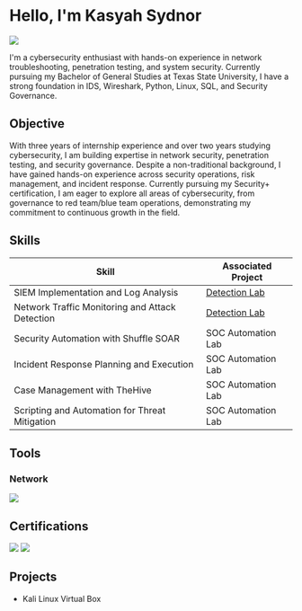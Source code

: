 # Hello, I'm Kasyah Sydnor
<a href="https://www.linkedin.com/in/kasyahsydnor/"><img src="https://img.shields.io/badge/-LinkedIn-0072b1?&style=for-the-badge&logo=linkedin&logoColor=white" /></a>

I'm a cybersecurity enthusiast with hands-on experience in network troubleshooting, penetration testing, and system security. Currently pursuing my Bachelor of General Studies at Texas State University, I have a strong foundation in IDS, Wireshark, Python, Linux, SQL, and Security Governance.

## Objective
With three years of internship experience and over two years studying cybersecurity, I am building expertise in network security, penetration testing, and security governance. Despite a non-traditional background, I have gained hands-on experience across security operations, risk management, and incident response. Currently pursuing my Security+ certification, I am eager to explore all areas of cybersecurity, from governance to red team/blue team operations, demonstrating my commitment to continuous growth in the field.

## Skills

| Skill                                         | Associated Project         |
|-----------------------------------------------|----------------------------|
| SIEM Implementation and Log Analysis          | <a href="https://google.com">Detection Lab</a>|
| Network Traffic Monitoring and Attack Detection | <a href="https://google.com">Detection Lab</a>|
| Security Automation with Shuffle SOAR         | SOC Automation Lab|
| Incident Response Planning and Execution      | SOC Automation Lab|
| Case Management with TheHive                  | SOC Automation Lab|
| Scripting and Automation for Threat Mitigation | SOC Automation Lab|

## Tools

### Network
<div>
    <img src="https://img.shields.io/badge/-Wireshark-1679A7?&style=for-the-badge&logo=Wireshark&logoColor=white" />
    
</div>

## Certifications
<div>
<img src="https://img.shields.io/badge/-Google%20Cybersecurity-4285F4?&style=for-the-badge&logo=Google&logoColor=white" />
<img src="https://img.shields.io/badge/-ISC2%20CC-00A79D?&style=for-the-badge&logo=ISC2&logoColor=white" />
</div>

## Projects
- Kali Linux Virtual Box
